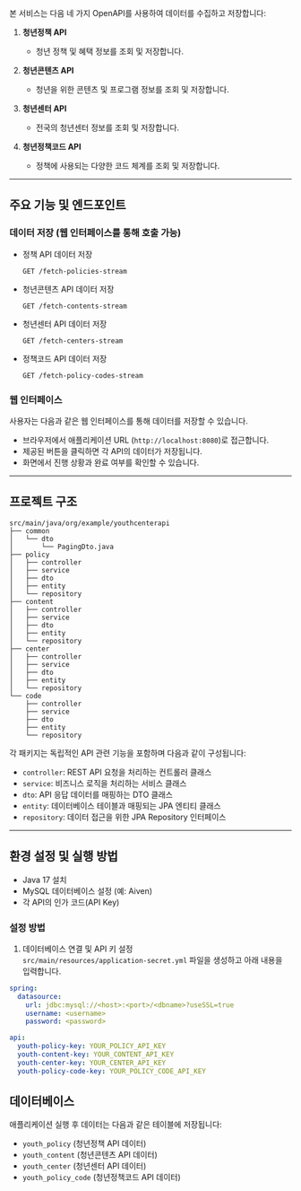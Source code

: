 본 서비스는 다음 네 가지 OpenAPI를 사용하여 데이터를 수집하고 저장합니다:

1. **청년정책 API**
    - 청년 정책 및 혜택 정보를 조회 및 저장합니다.

2. **청년콘텐츠 API**
    - 청년을 위한 콘텐츠 및 프로그램 정보를 조회 및 저장합니다.

3. **청년센터 API**
    - 전국의 청년센터 정보를 조회 및 저장합니다.

4. **청년정책코드 API**
    - 정책에 사용되는 다양한 코드 체계를 조회 및 저장합니다.

---

## 주요 기능 및 엔드포인트

### 데이터 저장 (웹 인터페이스를 통해 호출 가능)

- 정책 API 데이터 저장
  ```
  GET /fetch-policies-stream
  ```

- 청년콘텐츠 API 데이터 저장
  ```
  GET /fetch-contents-stream
  ```

- 청년센터 API 데이터 저장
  ```
  GET /fetch-centers-stream
  ```

- 정책코드 API 데이터 저장
  ```
  GET /fetch-policy-codes-stream
  ```

### 웹 인터페이스

사용자는 다음과 같은 웹 인터페이스를 통해 데이터를 저장할 수 있습니다.

- 브라우저에서 애플리케이션 URL (`http://localhost:8080`)로 접근합니다.
- 제공된 버튼을 클릭하면 각 API의 데이터가 저장됩니다.
- 화면에서 진행 상황과 완료 여부를 확인할 수 있습니다.

---

## 프로젝트 구조

```
src/main/java/org/example/youthcenterapi
├── common
│   └── dto
│       └── PagingDto.java
├── policy
│   ├── controller
│   ├── service
│   ├── dto
│   ├── entity
│   └── repository
├── content
│   ├── controller
│   ├── service
│   ├── dto
│   ├── entity
│   └── repository
├── center
│   ├── controller
│   ├── service
│   ├── dto
│   ├── entity
│   └── repository
└── code
    ├── controller
    ├── service
    ├── dto
    ├── entity
    └── repository
```

각 패키지는 독립적인 API 관련 기능을 포함하며 다음과 같이 구성됩니다:

- `controller`: REST API 요청을 처리하는 컨트롤러 클래스
- `service`: 비즈니스 로직을 처리하는 서비스 클래스
- `dto`: API 응답 데이터를 매핑하는 DTO 클래스
- `entity`: 데이터베이스 테이블과 매핑되는 JPA 엔티티 클래스
- `repository`: 데이터 접근을 위한 JPA Repository 인터페이스

---

## 환경 설정 및 실행 방법

- Java 17 설치
- MySQL 데이터베이스 설정 (예: Aiven)
- 각 API의 인가 코드(API Key)

### 설정 방법
1. 데이터베이스 연결 및 API 키 설정  
   `src/main/resources/application-secret.yml` 파일을 생성하고 아래 내용을 입력합니다.
```yaml
spring:
  datasource:
    url: jdbc:mysql://<host>:<port>/<dbname>?useSSL=true
    username: <username>
    password: <password>

api:
  youth-policy-key: YOUR_POLICY_API_KEY
  youth-content-key: YOUR_CONTENT_API_KEY
  youth-center-key: YOUR_CENTER_API_KEY
  youth-policy-code-key: YOUR_POLICY_CODE_API_KEY
```

## 데이터베이스

애플리케이션 실행 후 데이터는 다음과 같은 테이블에 저장됩니다:

- `youth_policy` (청년정책 API 데이터)
- `youth_content` (청년콘텐츠 API 데이터)
- `youth_center` (청년센터 API 데이터)
- `youth_policy_code` (청년정책코드 API 데이터)
